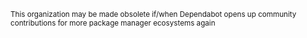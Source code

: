 <sup>This organization may be made obsolete if/when Dependabot opens up community contributions for more package manager ecosystems again</sup>

[denopendabot/dependabot-action]: https://github.com/denopendabot/dependabot-action
[denopendabot/dependabot-core]: https://github.com/denopendabot/dependabot-core
[denopendabot/cli]: https://github.com/denopendabot/cli
[dependabot/dependabot-core]: https://github.com/dependabot/dependabot-core
[dependabot/cli]: https://github.com/dependabot/cli'
